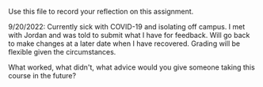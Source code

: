 Use this file to record your reflection on this assignment. 

9/20/2022: Currently sick with COVID-19 and isolating off campus. I met with Jordan and was told to submit what I have for feedback. Will go back to make changes at a later date when I have recovered. Grading will be flexible given the circumstances. 

What worked, what didn't, what advice would you give someone taking this course in the future?
